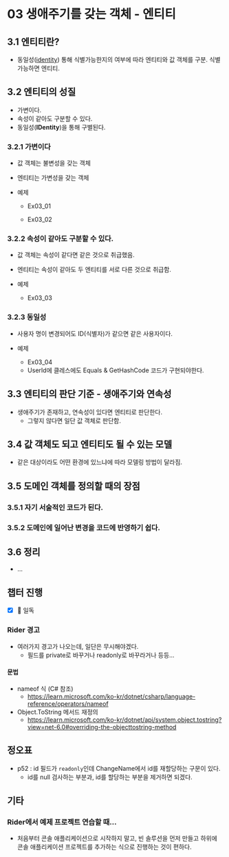 # 03 생애주기를 갖는 객체 - 엔티티



## 3.1 엔티티란?

* 동일성([identity](https://en.dict.naver.com/#/entry/enko/dac196e285234356a9c89562c8b030a7)) 통해 식별가능한지의 여부에 따라 엔티티와 값 객체를 구분. 식별 가능하면 엔티티.



## 3.2 엔티티의 성질

* 가변이다.
* 속성이 같아도 구분할 수 있다.
* 동일성(**IDentity**)을 통해 구별된다.



### 3.2.1 가변이다

* 값 객체는 불변성을 갖는 객체
* 엔티티는 가변성을 갖는 객체

* 예제

  * Ex03_01

  * Ex03_02

    

### 3.2.2 속성이 같아도 구분할 수 있다.

* 값 객체는 속성이 같다면 같은 것으로 취급했음.
* 엔티티는 속성이 같아도 두 엔티티를 서로 다른 것으로 취급함.

* 예제

  * Ex03_03

    

### 3.2.3 동일성

* 사용자 명이 변경되어도 ID(식별자)가 같으면 같은 사용자이다.

* 예제 
  * Ex03_04
  * UserId에 클레스에도 Equals & GetHashCode 코드가 구현되야한다.



## 3.3 엔티티의 판단 기준 - 생애주기와 연속성

* 생애주기가 존재하고, 연속성이 있다면 엔티티로 판단한다.
  * 그렇지 않다면 일단 값 객체로 판단함.



## 3.4 값 객체도 되고 엔티티도 될 수 있는 모델

* 같은 대상이라도 어떤 환경에 있느냐에 따라 모델링 방법이 달라짐.



## 3.5 도메인 객체를 정의할 때의 장점



### 3.5.1 자기 서술적인 코드가 된다.

### 3.5.2 도메인에 일어난 변경을 코드에 반영하기 쉽다.



## 3.6 정리

* ...



## 챕터 진행

- [x] 🎈 일독



### Rider 경고

* 여러가지 경고가 나오는데, 일단은 무시해야겠다.
  * 필드를 private로 바꾸거나 readonly로 바꾸라거나 등등...



#### 문법

* nameof 식 (C# 참조)
  * https://learn.microsoft.com/ko-kr/dotnet/csharp/language-reference/operators/nameof
* Object.ToString 메서드 재정의
  * https://learn.microsoft.com/ko-kr/dotnet/api/system.object.tostring?view=net-6.0#overriding-the-objecttostring-method





## 정오표

* p52 : id 필드가 `readonly`인데 ChangeName에서 id를 재할당하는 구문이 있다.
  * id를 null 검사하는 부분과, id를 할당하는 부분을 제거하면 되겠다.





## 기타

### Rider에서 예제 프로젝트 연습할 때...

* 처음부터 콘솔 애플리케이션으로 시작하지 말고, 빈 솔루션을 먼저 만들고 하위에 콘솔 애플리케이션 프로젝트를 추가하는 식으로 진행하는 것이 편하다.
